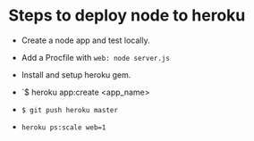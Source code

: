 
# Steps to deploy node to heroku 

* Create a node app and test locally.

* Add a Procfile with `web: node server.js`

* Install and setup heroku gem.

* `$ heroku app:create <app_name>

* `$ git push heroku master`

* `heroku ps:scale web=1`

